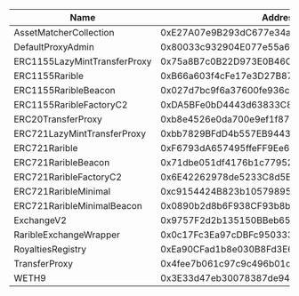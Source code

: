  Name | Address | Url 
 --- | --- | ---
 AssetMatcherCollection | 0xE27A07e9B293dC677e34aB5fF726073ECbeCA842 | https://etherscan.io/address/0xE27A07e9B293dC677e34aB5fF726073ECbeCA842 
 DefaultProxyAdmin | 0x80033c932904E077e55a6E43E5E9a796f34d2525 | https://etherscan.io/address/0x80033c932904E077e55a6E43E5E9a796f34d2525 
 ERC1155LazyMintTransferProxy | 0x75a8B7c0B22D973E0B46CfBD3e2f6566905AA79f | https://etherscan.io/address/0x75a8B7c0B22D973E0B46CfBD3e2f6566905AA79f 
 ERC1155Rarible | 0xB66a603f4cFe17e3D27B87a8BfCaD319856518B8 | https://etherscan.io/address/0xB66a603f4cFe17e3D27B87a8BfCaD319856518B8 
 ERC1155RaribleBeacon | 0x027d7bc9f6a37600fe936cb98cea3e32ef82812e | https://etherscan.io/address/0x027d7bc9f6a37600fe936cb98cea3e32ef82812e 
 ERC1155RaribleFactoryC2 | 0xDA5BFe0bD4443d63833C8f4E3284357299eaE6BC | https://etherscan.io/address/0xDA5BFe0bD4443d63833C8f4E3284357299eaE6BC 
 ERC20TransferProxy | 0xb8e4526e0da700e9ef1f879af713d691f81507d8 | https://etherscan.io/address/0xb8e4526e0da700e9ef1f879af713d691f81507d8 
 ERC721LazyMintTransferProxy | 0xbb7829BFdD4b557EB944349b2E2c965446052497 | https://etherscan.io/address/0xbb7829BFdD4b557EB944349b2E2c965446052497 
 ERC721Rarible | 0xF6793dA657495ffeFF9Ee6350824910Abc21356C | https://etherscan.io/address/0xF6793dA657495ffeFF9Ee6350824910Abc21356C 
 ERC721RaribleBeacon | 0x71dbe051df4176b1c7795294427a0d68ee2b5f8d | https://etherscan.io/address/0x71dbe051df4176b1c7795294427a0d68ee2b5f8d 
 ERC721RaribleFactoryC2 | 0x6E42262978de5233C8d5B05B128C121fBa110DA4 | https://etherscan.io/address/0x6E42262978de5233C8d5B05B128C121fBa110DA4 
 ERC721RaribleMinimal | 0xc9154424B823b10579895cCBE442d41b9Abd96Ed | https://etherscan.io/address/0xc9154424B823b10579895cCBE442d41b9Abd96Ed 
 ERC721RaribleMinimalBeacon | 0x0890b2d8b6F938CF93b8b243AB8f0589031e158f | https://etherscan.io/address/0x0890b2d8b6F938CF93b8b243AB8f0589031e158f 
 ExchangeV2 | 0x9757F2d2b135150BBeb65308D4a91804107cd8D6 | https://etherscan.io/address/0x9757F2d2b135150BBeb65308D4a91804107cd8D6 
 RaribleExchangeWrapper | 0x0c17Fc3Ea97cDBFc9503333dAEEc3097EE076E23 | https://etherscan.io/address/0x0c17Fc3Ea97cDBFc9503333dAEEc3097EE076E23 
 RoyaltiesRegistry | 0xEa90CFad1b8e030B8Fd3E63D22074E0AEb8E0DCD | https://etherscan.io/address/0xEa90CFad1b8e030B8Fd3E63D22074E0AEb8E0DCD 
 TransferProxy | 0x4fee7b061c97c9c496b01dbce9cdb10c02f0a0be | https://etherscan.io/address/0x4fee7b061c97c9c496b01dbce9cdb10c02f0a0be 
 WETH9 | 0x3E33d47eb30078387de943F638854A5efC1F241A | https://etherscan.io/address/0x3E33d47eb30078387de943F638854A5efC1F241A 
